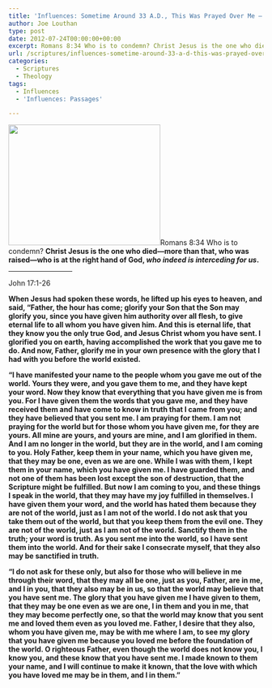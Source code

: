 ```yaml
---
title: 'Influences: Sometime Around 33 A.D., This Was Prayed Over Me – John 17'
author: Joe Louthan
type: post
date: 2012-07-24T00:00:00+00:00
excerpt: Romans 8:34 Who is to condemn? Christ Jesus is the one who died—more than that, who was raised—who is at the right hand of God, who indeed is interceding for us.
url: /scriptures/influences-sometime-around-33-a-d-this-was-prayed-over-me-john-17/
categories:
  - Scriptures
  - Theology
tags:
  - Influences
  - 'Influences: Passages'

---
```

[<img class="alignright size-medium wp-image-190" title="christ-in-gesthemane-01" src="https://i1.wp.com/theologic.us/wp-content/uploads/2012/08/christ-in-gesthemane-01.jpg?resize=300%2C238" alt="" width="300" height="238" srcset="https://i1.wp.com/theologic.us/wp-content/uploads/2012/08/christ-in-gesthemane-01.jpg?resize=300%2C238 300w, https://i1.wp.com/theologic.us/wp-content/uploads/2012/08/christ-in-gesthemane-01.jpg?w=423 423w" sizes="(max-width: 300px) 100vw, 300px" data-recalc-dims="1" />][1]Romans 8:34 Who is to condemn? **Christ Jesus is the one who died—more than that, who was raised—who is at the right hand of God, _who indeed is interceding for us_.**

<hr width="25%" />

<!--more-->John 17:1-26 

**When Jesus had spoken these words, he lifted up his eyes to heaven, and said, “Father, the hour has come; glorify your Son that the Son may glorify you, since you have given him authority over all flesh, to give eternal life to all whom you have given him. And this is eternal life, that they know you the only true God, and Jesus Christ whom you have sent. I glorified you on earth, having accomplished the work that you gave me to do. And now, Father, glorify me in your own presence with the glory that I had with you before the world existed.**

**“I have manifested your name to the people whom you gave me out of the world. Yours they were, and you gave them to me, and they have kept your word. Now they know that everything that you have given me is from you. For I have given them the words that you gave me, and they have received them and have come to know in truth that I came from you; and they have believed that you sent me. I am praying for them. I am not praying for the world but for those whom you have given me, for they are yours. All mine are yours, and yours are mine, and I am glorified in them. And I am no longer in the world, but they are in the world, and I am coming to you. Holy Father, keep them in your name, which you have given me, that they may be one, even as we are one. While I was with them, I kept them in your name, which you have given me. I have guarded them, and not one of them has been lost except the son of destruction, that the Scripture might be fulfilled. But now I am coming to you, and these things I speak in the world, that they may have my joy fulfilled in themselves. I have given them your word, and the world has hated them because they are not of the world, just as I am not of the world. I do not ask that you take them out of the world, but that you keep them from the evil one. They are not of the world, just as I am not of the world. Sanctify them in the truth; your word is truth. As you sent me into the world, so I have sent them into the world. And for their sake I consecrate myself, that they also may be sanctified in truth.**

**“I do not ask for these only, but also for those who will believe in me through their word, that they may all be one, just as you, Father, are in me, and I in you, that they also may be in us, so that the world may believe that you have sent me. The glory that you have given me I have given to them, that they may be one even as we are one, I in them and you in me, that they may become perfectly one, so that the world may know that you sent me and loved them even as you loved me. Father, I desire that they also, whom you have given me, may be with me where I am, to see my glory that you have given me because you loved me before the foundation of the world. O righteous Father, even though the world does not know you, I know you, and these know that you have sent me. I made known to them your name, and I will continue to make it known, that the love with which you have loved me may be in them, and I in them.”**

 [1]: https://i1.wp.com/theologic.us/wp-content/uploads/2012/08/christ-in-gesthemane-01.jpg